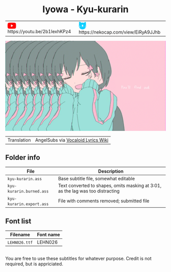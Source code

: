 <h1 align='center'>Iyowa - Kyu-kurarin</h2>

<table align='center'>
    <tr>
        <td> <img src='../.img/youtube.svg' alt='YouTube' width=27 align='center'> &nbsp https://youtu.be/2b1IexhKPz4 </td>
        <td> <img src='../.img/nekocap.svg' alt='NekoCap' width=23 align='center'> &nbsp https://nekocap.com/view/EiRyA9JJhb </td>
    </tr>
</table>

![](./preview.webp)

<table align='center'>
    <tr>
        <td> Translation </td>
        <td> AngelSubs via <a href='https://vocaloidlyrics.fandom.com/wiki/%E3%81%8D%E3%82%85%E3%81%86%E3%81%8F%E3%82%89%E3%82%8A%E3%82%93_(Kyuukurarin)'>Vocaloid Lyrics Wiki</a> </td>
    </tr>
</table>

## Folder info

| File | Description |
| ---- | ----------- |
|`kyu-kurarin.ass` | Base subtitle file, somewhat editable |
|`kyu-kurarin.burned.ass` | Text converted to shapes, omits masking at 3:01, as the lag was too distracting |
|`kyu-kurarin.export.ass` | File with comments removed; submitted file |

## Font list
| Filename | Font name |
| ---- | ---- |
|`LEHN026.ttf`| LEHN026 |

##
You are free to use these subtitles for whatever purpose. Credit is not required, but is appriciated.